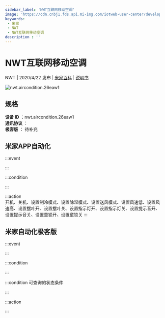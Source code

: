 ```yaml
---
sidebar_label: 'NWT互联网移动空调'
image: 'https://cdn.cnbj1.fds.api.mi-img.com/iotweb-user-center/developer_16790477223460nlpoeTP.png?GalaxyAccessKeyId=AKVGLQWBOVIRQ3XLEW&Expires=9223372036854775807&Signature=IqNpz4cnKE3oRUTilFcRB2KO4PQ='
keywords: 
 - 米家
 - NWT
 - NWT互联网移动空调
description : ''
---
```

# NWT互联网移动空调

NWT | 2020/4/22 发布 | [米家百科](https://home.mi.com/webapp/content/baike/product/index.html?model=nwt.aircondition.26eaw1) | [说明书](https://home.mi.com/views/introduction.html?model=nwt.aircondition.26eaw1&region=cn)

![nwt.aircondition.26eaw1](https://cdn.cnbj1.fds.api.mi-img.com/iotweb-user-center/developer_16790477223460nlpoeTP.png?GalaxyAccessKeyId=AKVGLQWBOVIRQ3XLEW&Expires=9223372036854775807&Signature=IqNpz4cnKE3oRUTilFcRB2KO4PQ=)

## 规格  
> 
**设备 ID** ：nwt.aircondition.26eaw1  
**通讯协议** ：  
**极客版**  ： 待补充 


## 米家APP自动化  

:::event  

:::

:::condition  

:::

:::action   
开机、关机、设置制冷模式、设置除湿模式、设置送风模式、设置风速低、设置风速高、设置摆叶开、设置摆叶关、设置指示灯开、设置指示灯关、设置提示音开、设置提示音关、设置童锁开、设置童锁关
:::

## 米家自动化极客版  

:::event  

:::

:::condition  

:::

:::condition 可查询的状态条件  

:::

:::action  

:::

        
